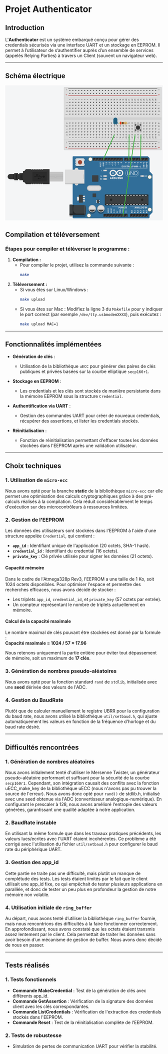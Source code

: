 # Projet Authenticator

## Introduction

L'**Authenticator** est un système embarqué conçu pour gérer des credentials sécurisés via une interface UART et un stockage en EEPROM. Il permet à
l’utilisateur de s’authentifier auprès d’un ensemble de services (appelés Relying Parties) à travers
un Client (souvent un navigateur web).

---

## Schéma électrique

![Image Description](Schema_electronique.png)


## Compilation et téléversement

### Étapes pour compiler et téléverser le programme :
1. **Compilation :**
   - Pour compiler le projet, utilisez la commande suivante :
     ```bash
     make
     ```
2. **Téléversement :**
   - Si vous êtes sur Linux/Windows :
     ```bash
     make upload
     ```
   - Si vous êtes sur Mac :
     Modifiez la ligne 3 du `Makefile` pour y indiquer le port correct (par exemple `/dev/tty.usbmodemXXXX`), puis exécutez :
     ```bash
     make upload MAC=1
     ```

---

## Fonctionnalités implémentées

- **Génération de clés** :
  - Utilisation de la bibliothèque `uECC` pour générer des paires de clés publiques et privées basées sur la courbe elliptique `secp160r1`.
  
- **Stockage en EEPROM** :
  - Les credentials et les clés sont stockés de manière persistante dans la mémoire EEPROM sous la structure `Credential`.

- **Authentification via UART** :
  - Gestion des commandes UART pour créer de nouveaux credentials, récupérer des assertions, et lister les credentials stockés.

- **Réinitialisation** :
  - Fonction de réinitialisation permettant d'effacer toutes les données stockées dans l'EEPROM après une validation utilisateur.

---

## Choix techniques

### 1. **Utilisation de `micro-ecc`**
Nous avons opté pour la branche **static** de la bibliothèque `micro-ecc` car elle permet une optimisation des calculs cryptographiques grâce à des pré-calculs réalisés à la compilation. Cela réduit considérablement le temps d'exécution sur des microcontrôleurs à ressources limitées.

### 2. **Gestion de l'EEPROM**

Les données des utilisateurs sont stockées dans l'EEPROM à l'aide d'une structure appelée `Credential`, qui contient :

- **`app_id`** : Identifiant unique de l'application (20 octets, SHA-1 hash).
- **`credential_id`** : Identifiant du credential (16 octets).
- **`private_key`** : Clé privée utilisée pour signer les données (21 octets).

#### Capacité mémoire

Dans le cadre de l'Atmega328p Rev3, l'EEPROM a une taille de 1 Ko, soit 1024 octets disponibles. Pour optimiser l'espace et permettre des recherches efficaces, nous avons décidé de stocker :

- Les triplets `app_id`, `credential_id`, et `private_key` (57 octets par entrée).
- Un compteur représentant le nombre de triplets actuellement en mémoire.

#### Calcul de la capacité maximale

Le nombre maximal de clés pouvant être stockées est donné par la formule :  
**Capacité maximale = 1024 / 57 ≈ 17.96**  

Nous retenons uniquement la partie entière pour éviter tout dépassement de mémoire, soit un maximum de **17 clés**.

### 3. **Génération de nombres pseudo-aléatoires**
Nous avons opté pour la fonction standard `rand` de `stdlib`, initialisée avec une **seed** dérivée des valeurs de l'ADC.

### 4. **Gestion du BaudRate**
Plutôt que de calculer manuellement le registre UBRR pour la configuration du baud rate, nous avons utilisé la bibliothèque `util/setbaud.h`, qui ajuste automatiquement les valeurs en fonction de la fréquence d'horloge et du baud rate désiré.

---

## Difficultés rencontrées

### 1. **Génération de nombres aléatoires**
Nous avons initialement tenté d'utiliser le Mersenne Twister, un générateur pseudo-aléatoire performant et suffisant pour la sécurité de la courbe `secp160r1`. Cependant, son intégration causait des conflits avec la fonction uECC_make_key de la bibliothèque uECC (nous n'avons pas pu trouver la source de l'erreur).
Nous avons donc opté pour `rand()` de stdlib.h, initialisé avec une seed obtenue via l'ADC (convertisseur analogique-numérique). En configurant le prescaler à 128, nous avons amélioré l'entropie des valeurs générées, garantissant une qualité adaptée à notre application.

### 2. **BaudRate instable**
En utilisant la même formule que dans les travaux pratiques précédents, les valeurs lues/ecrites avec l'UART étaient incohérentes. Ce problème a été corrigé avec l'utilisation du fichier `util/setbaud.h` pour configurer le baud rate du périphérique UART.

### 3. **Gestion des app_id**
Cette partie ne traite pas une difficulté, mais plutôt un manque de complétude des tests. Les tests étaient limités par le fait que le client utilisait une app_id fixe, ce qui empêchait de tester plusieurs applications en parallèle, et donc de tester un peu plus en profondeur la gestion de notre mémoire non volatile.

### 4. **Utilisation initiale de `ring_buffer`**
Au départ, nous avons tenté d’utiliser la bibliothèque `ring_buffer` fournie, mais nous rencontrions des difficultés à la faire fonctionner correctement. En approfondissant, nous avons constaté que les octets étaient transmis assez lentement par le client. Cela permettait de traiter les données sans avoir besoin d’un mécanisme de gestion de buffer. Nous avons donc décidé de nous en passer.

---

## Tests réalisés

### 1. **Tests fonctionnels**
- **Commande MakeCredential** : Test de la génération de clés avec différents app_id.
- **Commande GetAssertion** : Vérification de la signature des données client avec les clés correspondantes.
- **Commande ListCredentials** : Vérification de l'extraction des credentials stockés dans l'EEPROM.
- **Commande Reset** : Test de la réinitialisation complète de l'EEPROM.

### 2. **Tests de robustesse**
- Simulation de pertes de communication UART pour vérifier la stabilité.
